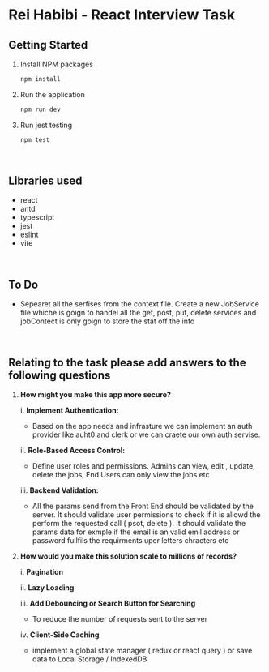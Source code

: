 
# Rei Habibi - React Interview Task


## Getting Started

1. Install NPM packages
   ```sh
   npm install
   ```
2. Run the application
   ```sh
   npm run dev
   ```

3. Run jest testing
   ```sh
   npm test
   ```
   
<br>

## Libraries used
* react
* antd
* typescript
* jest
* eslint
* vite

<br>

## To Do
* Sepearet all the serfises from the context file. Create a new JobService file whiche is goign to handel all the get, post, put, delete services and jobContect is only goign to store the stat off the info

<br>

## Relating to the task please add answers to the following questions
1. **How might you make this app more secure?**

	i. **Implement Authentication:**
	* Based on the app needs and infrasture we can implement an auth provider like auht0 and clerk or we can craete our own auth servise.
	
	ii. **Role-Based Access Control:**
	* Define user roles and permissions. Admins can view, edit , update, delete the jobs, End Users can only view the jobs etc

	iii. **Backend Validation:**
	* All the params send from the Front End should be validated by the server. It should validate user permissions to check if it is allowd the perform the requested call ( psot, delete ). It should validate the params data for exmple if the email is an valid emil address or password fullfils the requirments uper letters chracters etc

2.  **How would you make this solution scale to millions of records?**

	i. **Pagination**
	
	ii. **Lazy Loading**
	
	iii. **Add Debouncing or Search Button for Searching**
	*  To reduce the number of requests sent to the server
		
	iv. **Client-Side Caching** 
	* implement a global state manager ( redux or react query ) or save data to Local Storage / IndexedDB
